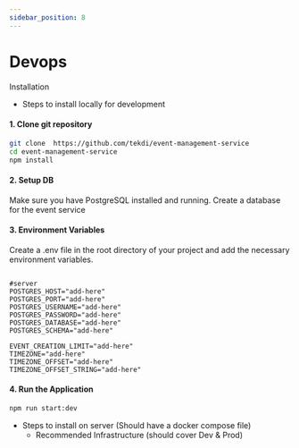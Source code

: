 ```yaml
---
sidebar_position: 8
---
```


# Devops

Installation

- Steps to install locally for development

#### 1. Clone git repository

```sh
git clone  https://github.com/tekdi/event-management-service
cd event-management-service
npm install
```

#### 2. Setup DB

Make sure you have PostgreSQL installed and running. Create a database for the event service

#### 3. Environment Variables

Create a .env file in the root directory of your project and add the necessary environment variables.

```dotenv

#server
POSTGRES_HOST="add-here"
POSTGRES_PORT="add-here"
POSTGRES_USERNAME="add-here"
POSTGRES_PASSWORD="add-here"
POSTGRES_DATABASE="add-here"
POSTGRES_SCHEMA="add-here"

EVENT_CREATION_LIMIT="add-here"
TIMEZONE="add-here"
TIMEZONE_OFFSET="add-here"
TIMEZONE_OFFSET_STRING="add-here"
```

#### 4. Run the Application

```sh
npm run start:dev
```

- Steps to install on server (Should have a docker compose file)
  - Recommended Infrastructure (should cover Dev & Prod)
